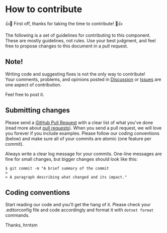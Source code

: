 # How to contribute

👍🎉 First off, thanks for taking the time to contribute! 🎉👍

The following is a set of guidelines for contributing to this component.
These are mostly guidelines, not rules.
Use your best judgment, and feel free to propose changes to this document in a pull request.

## Note!

Writing code and suggesting fixes is not the only way to contribute!  
Your comments, problems, and opinions posted in [Discussion](https://github.com/hrntsm/Tunny/discussions) or [Issues](https://github.com/hrntsm/Tunny/issues) are one aspect of contribution.

Feel free to post it.

## Submitting changes

Please send a [GitHub Pull Request](https://github.com/hrntsm/Tunny/pull/new/main) with a clear list of what you've done (read more about [pull requests](http://help.github.com/pull-requests/)).
When you send a pull request, we will love you forever if you include examples.
Please follow our coding conventions (below) and make sure all of your commits are atomic (one feature per commit).

Always write a clear log message for your commits. One-line messages are fine for small changes, but bigger changes should look like this:

    $ git commit -m "A brief summary of the commit
    >
    > A paragraph describing what changed and its impact."

## Coding conventions

Start reading our code and you'll get the hang of it.
Please check your .editorconfig file and code accordingly and format it with `dotnet format` commands.

Thanks,
hrntsm

